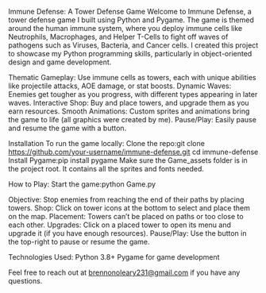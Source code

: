 Immune Defense: A Tower Defense Game
Welcome to Immune Defense, a tower defense game I built using Python and Pygame. The game is themed around the human immune system, where you deploy immune cells like Neutrophils, Macrophages, and Helper T-Cells to fight off waves of pathogens such as Viruses, Bacteria, and Cancer cells. I created this project to showcase my Python programming skills, particularly in object-oriented design and game development.

Thematic Gameplay: Use immune cells as towers, each with unique abilities like projectile attacks, AOE damage, or stat boosts.
Dynamic Waves: Enemies get tougher as you progress, with different types appearing in later waves.
Interactive Shop: Buy and place towers, and upgrade them as you earn resources.
Smooth Animations: Custom sprites and animations bring the game to life (all graphics were created by me).
Pause/Play: Easily pause and resume the game with a button.

Installation
To run the game locally:
Clone the repo:git clone https://github.com/your-username/immune-defense.git
cd immune-defense
Install Pygame:pip install pygame
Make sure the Game_assets folder is in the project root. It contains all the sprites and fonts needed.

How to Play:
Start the game:python Game.py

Objective: Stop enemies from reaching the end of their paths by placing towers.
Shop: Click on tower icons at the bottom to select and place them on the map.
Placement: Towers can’t be placed on paths or too close to each other.
Upgrades: Click on a placed tower to open its menu and upgrade it (if you have enough resources).
Pause/Play: Use the button in the top-right to pause or resume the game.



Technologies Used:
Python 3.8+
Pygame for game development

Feel free to reach out at brennonoleary231@gmail.com if you have any questions.
